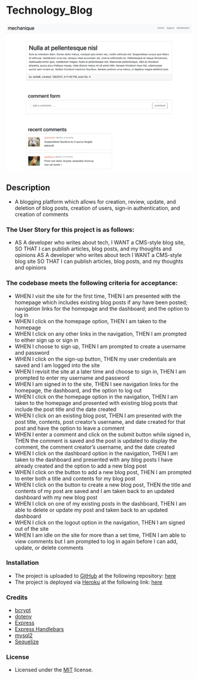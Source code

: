 # Technology_Blog
![alt text](assets/images/screenshot.png)

## Description
- A blogging platform which allows for creation, review, update, and deletion of blog posts, creation of users, sign-in authentication, and creation of comments

### The User Story for this project is as follows:
- AS A developer who writes about tech, I WANT a CMS-style blog site, SO THAT I can publish articles, blog posts, and my thoughts and opinions
AS A developer who writes about tech
I WANT a CMS-style blog site
SO THAT I can publish articles, blog posts, and my thoughts and opinions

### The codebase meets the following criteria for acceptance:
- WHEN I visit the site for the first time, THEN I am presented with the homepage which includes existing blog posts if any have been posted; navigation links for the homepage and the dashboard; and the option to log in
- WHEN I click on the homepage option, THEN I am taken to the homepage
- WHEN I click on any other links in the navigation, THEN I am prompted to either sign up or sign in
- WHEN I choose to sign up, THEN I am prompted to create a username and password
- WHEN I click on the sign-up button, THEN my user credentials are saved and I am logged into the site
- WHEN I revisit the site at a later time and choose to sign in, THEN I am prompted to enter my username and password
- WHEN I am signed in to the site, THEN I see navigation links for the homepage, the dashboard, and the option to log out
- WHEN I click on the homepage option in the navigation, THEN I am taken to the homepage and presented with existing blog posts that include the post title and the date created
- WHEN I click on an existing blog post, THEN I am presented with the post title, contents, post creator’s username, and date created for that post and have the option to leave a comment
- WHEN I enter a comment and click on the submit button while signed in, THEN the comment is saved and the post is updated to display the comment, the comment creator’s username, and the date created
- WHEN I click on the dashboard option in the navigation, THEN I am taken to the dashboard and presented with any blog posts I have already created and the option to add a new blog post
- WHEN I click on the button to add a new blog post, THEN I am prompted to enter both a title and contents for my blog post
- WHEN I click on the button to create a new blog post, THEN the title and contents of my post are saved and I am taken back to an updated dashboard with my new blog post
- WHEN I click on one of my existing posts in the dashboard, THEN I am able to delete or update my post and taken back to an updated dashboard
- WHEN I click on the logout option in the navigation, THEN I am signed out of the site
- WHEN I am idle on the site for more than a set time, THEN I am able to view comments but I am prompted to log in again before I can add, update, or delete comments

### Installation
- The project is uploaded to [GitHub](https://github.com/) at the following repository: [here](https://github.com/sourslaw/Technology_Blog)
- The project is deployed via [Heroku](https://www.heroku.com/) at the following link: [here](https://salty-plateau-85850.herokuapp.com/)

### Credits
- [bcrypt](https://www.npmjs.com/package/bcrypt)
- [dotenv](https://www.npmjs.com/package/dotenv)
- [Express](https://expressjs.com/)
- [Express Handlebars](https://www.npmjs.com/package/express-handlebars)
- [mysql2](https://www.npmjs.com/package/mysql2)
- [Sequelize](https://sequelize.org/v3/)

### License
- Licensed under the [MIT](https://opensource.org/licenses/mit-license.php) license.
